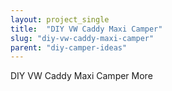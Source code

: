 ```yaml
---
layout: project_single
title:  "DIY VW Caddy Maxi Camper"
slug: "diy-vw-caddy-maxi-camper"
parent: "diy-camper-ideas"
---
```

DIY VW Caddy Maxi Camper                                                                                                                                                                                 More